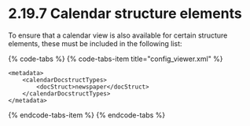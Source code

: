 # 2.19.7 Calendar structure elements

To ensure that a calendar view is also available for certain structure elements, these must be included in the following list:

{% code-tabs %}
{% code-tabs-item title="config\_viewer.xml" %}
```markup
<metadata>
    <calendarDocstructTypes>
        <docStruct>newspaper</docStruct>
    </calendarDocstructTypes>
</metadata>
```
{% endcode-tabs-item %}
{% endcode-tabs %}

